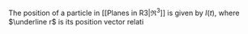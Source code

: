 
The position of a particle in [[Planes in R3|$\Re^3$]] is given by $I(t)$, where $\underline r$ is its position vector relati